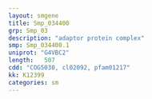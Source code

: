 ```yaml
---
layout: smgene
title: Smp_034400
grp: Smp_03
description: "adaptor protein complex"
smp: Smp_034400.1
uniprot: "G4VBC2"
length:   507
cdd: "COG5030, cl02092, pfam01217"
kk: K12399
categories: sm
---
```

